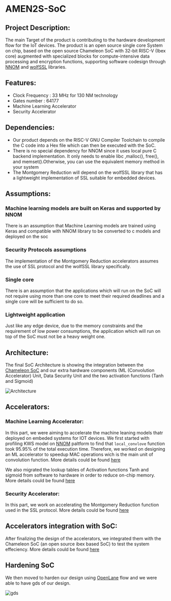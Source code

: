 # AMEN2S-SoC
## Project Description:
  The main Target of the product is contributing to the hardware development flow for the IoT devices. The product is an open source single core System on chip, based on the open source Chameleon SoC with 32-bit RISC-V (Ibex core) augmented with specialized blocks for compute-intensive data processing and encryption functions, supporting software codesign through [NNOM](https://github.com/majianjia/nnom) and [wolfSSL](https://github.com/wolfssl) libraries. 

## Features:
  * Clock Frequency : 33 MHz for 130 NM technology
  * Gates number : 64177
  * Machine Learning Accelerator
  * Security Accelerator

## Dependencies:
* Our product depends on the RISC-V GNU Compiler Toolchain to compile the C code into a Hex file which can then be executed with the SoC. 
* There is no special dependency for NNOM since it uses local pure C backend implementation. It only needs to enable  libc ,malloc(), free(), and memset().Otherwise, you can use the equivalent memory method in your system
* The Montgomery Reduction will depend on the wolfSSL library that has a lightweight implementation of SSL suitable for embedded devices.

## Assumptions:
### Machine learning models are built on Keras and supported by NNOM
There is an assumption that Machine Learning models are trained using Keras and compatible with NNOM library to be converted to c models and deployed on the soc
### Security Protocols assumptions 
The implementation of the Montgomery Reduction accelerators assumes the use of SSL protocol and the wolfSSL library specifically.
### Single core 
There is an assumption that the applications which will run on the SoC will not require using more than one core to meet their required deadlines and a single core will be sufficient to do so. 
### Lightweight application 
Just like any edge device, due to the memory constraints and the requirement of low power consumptions, the application which will run on top of the SoC must not be a heavy weight one. 

## Architecture:
The final SoC Architecture is showing the integration between the [Chameleon SoC](https://github.com/shalan/Chameleon_SoC) and our extra hardware components (ML (Convolution Accelerator) Unit, Data Security Unit and the two activation functions (Tanh and Sigmoid)

![Architecture](https://github.com/nabadawy/MEN2AS-SoC/blob/main/Architecture/ThesisI-Page-1.drawio1.png)



## Accelerators:
###  Machine Learning Accelerator:
In this part, we were aiming to accelerate the machine leaning models thatr deployed on  embeded systems for IOT devices. We first started with profiling KWS model on [NNOM](https://github.com/majianjia/nnom/tree/master/examples/keyword_spotting) paltform to  find that `local_convlove` function took 95.95% of the total execution time. Therefore, we worked on designing an ML accelerator to speedup MAC operations wich is the main unit of convolution function. More details could be found [here](https://github.com/nabadawy/Energy-Efficient-Soc-through-acceleration-for-IoT-applications/tree/main/ML%20Accelerator)

We also migrated the lookup tables of Activation functions Tanh and sigmoid from software to hardware in order to reduce on-chip memory.
More details could be found [here](https://github.com/ashrakatkh/Activation-Lookup-Tables)

### Security Accelerator:
In this part, we work on accelerating the Montgomery Reduction function used in the SSL protocol. More details could be found [here](https://github.com/nabadawy/Energy-Efficient-Soc-through-acceleration-for-IoT-applications/tree/main/Security%20Accelerator)

## Accelerators integration with SoC:
After finalizing the design of the accelerators, we integrated them with the Chameleon SoC (an open source ibex based SoC) to test the system effeciency. More details could be found [here](https://github.com/NouranAbdelaziz/ML_and_Sec_Accelerated_Chameleon_SoC)

## Hardening SoC
We then moved to harden our design using [OpenLane](https://github.com/The-OpenROAD-Project/OpenLane) flow and we were able to have gds of our design. 



![gds](https://user-images.githubusercontent.com/72893623/168799870-1ee417d1-3833-46d0-b26e-985220399cdf.png)

